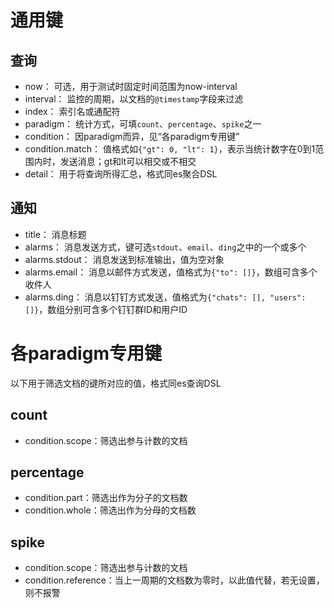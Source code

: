 # 通用键

## 查询

* now： 可选，用于测试时固定时间范围为now-interval
* interval： 监控的周期，以文档的`@timestamp`字段来过滤
* index： 索引名或通配符
* paradigm： 统计方式，可填`count`、`percentage`、`spike`之一
* condition： 因paradigm而异，见“各paradigm专用键”
* condition.match： 值格式如`{"gt": 0, "lt": 1}`，表示当统计数字在0到1范围内时，发送消息；gt和lt可以相交或不相交
* detail： 用于将查询所得汇总，格式同es聚合DSL

## 通知

* title： 消息标题
* alarms： 消息发送方式，键可选`stdout`、`email`、`ding`之中的一个或多个
* alarms.stdout： 消息发送到标准输出，值为空对象
* alarms.email： 消息以邮件方式发送，值格式为`{"to": []}`，数组可含多个收件人
* alarms.ding： 消息以钉钉方式发送，值格式为`{"chats": [], "users": []}`，数组分别可含多个钉钉群ID和用户ID

# 各paradigm专用键

以下用于筛选文档的键所对应的值，格式同es查询DSL

## count

* condition.scope：筛选出参与计数的文档
  
## percentage

* condition.part：筛选出作为分子的文档数
* condition.whole：筛选出作为分母的文档数

## spike

* condition.scope：筛选出参与计数的文档
* condition.reference：当上一周期的文档数为零时，以此值代替，若无设置，则不报警
